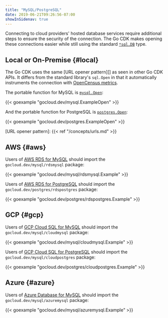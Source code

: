 ```yaml
---
title: "MySQL/PostgreSQL"
date: 2019-06-21T09:26:56-07:00
showInSidenav: true
---
```


Connecting to cloud providers' hosted database services require additional steps
to ensure the security of the connection. The Go CDK makes opening these
connections easier while still using the standard [`*sql.DB`][] type.

[`*sql.DB`]: https://godoc.org/database/sql#DB

<!--more-->

## Local or On-Premise {#local}

The Go CDK uses the same [URL opener pattern][] as seen in other Go CDK APIs. It
differs from the standard library's `sql.Open` in that it automatically
instruments the connection with [OpenCensus metrics][].

The portable function for MySQL is [`mysql.Open`][]:

{{< goexample "gocloud.dev/mysql.ExampleOpen" >}}

And the portable function for PostgreSQL is [`postgres.Open`][]:

{{< goexample "gocloud.dev/postgres.ExampleOpen" >}}

[`mysql.Open`]: https://godoc.org/gocloud.dev/mysql#Open
[OpenCensus metrics]: https://opencensus.io/integrations/sql/go_sql/
[`postgres.Open`]: https://godoc.org/gocloud.dev/postgres#Open
[URL opener pattern]: {{< ref "/concepts/urls.md" >}}

## AWS {#aws}

Users of [AWS RDS for MySQL][] should import the `gocloud.dev/mysql/rdsmysql` package:

{{< goexample "gocloud.dev/mysql/rdsmysql.Example" >}}

Users of [AWS RDS for PostgreSQL][] should import the `gocloud.dev/postgres/rdspostgres` package:

{{< goexample "gocloud.dev/postgres/rdspostgres.Example" >}}

[AWS RDS for MySQL]: https://aws.amazon.com/rds/mysql/
[AWS RDS for PostgreSQL]: https://aws.amazon.com/rds/postgresql/

## GCP {#gcp}

Users of [GCP Cloud SQL for MySQL][] should import the `gocloud.dev/mysql/cloudmysql` package:

{{< goexample "gocloud.dev/mysql/cloudmysql.Example" >}}

Users of [GCP Cloud SQL for PostgreSQL][] should import the `gocloud.dev/mysql/cloudpostgres` package:

{{< goexample "gocloud.dev/postgres/cloudpostgres.Example" >}}

[GCP Cloud SQL for MySQL]: https://cloud.google.com/sql/docs/mysql/
[GCP Cloud SQL for PostgreSQL]: https://cloud.google.com/sql/docs/postgres/

## Azure {#azure}

Users of [Azure Database for MySQL][] should import the `gocloud.dev/mysql/azuremysql` package:

{{< goexample "gocloud.dev/mysql/azuremysql.Example" >}}

[Azure Database for MySQL]: https://azure.microsoft.com/en-us/services/mysql/
